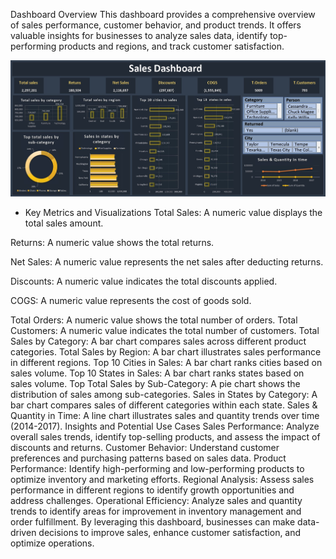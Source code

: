 Dashboard Overview
This dashboard provides a comprehensive overview of sales performance, customer behavior, and product trends. It offers valuable insights for businesses to analyze sales data, identify top-performing products and regions, and track customer satisfaction.

![Dashboard Screenshot](images/sales%20dashboard.jpg)

* Key Metrics and Visualizations
Total Sales: A numeric value displays the total sales amount.

Returns: A numeric value shows the total returns.

Net Sales: A numeric value represents the net sales after deducting returns.

Discounts: A numeric value indicates the total discounts applied.

COGS: A numeric value represents the cost of goods sold.

Total Orders: A numeric value shows the total number of orders.
Total Customers: A numeric value indicates the total number of customers.
Total Sales by Category: A bar chart compares sales across different product categories.
Total Sales by Region: A bar chart illustrates sales performance in different regions.
Top 10 Cities in Sales: A bar chart ranks cities based on sales volume.
Top 10 States in Sales: A bar chart ranks states based on sales volume.
Top Total Sales by Sub-Category: A pie chart shows the distribution of sales among sub-categories.
Sales in States by Category: A bar chart compares sales of different categories within each state.
Sales & Quantity in Time: A line chart illustrates sales and quantity trends over time (2014-2017).
Insights and Potential Use Cases
Sales Performance: Analyze overall sales trends, identify top-selling products, and assess the impact of discounts and returns.
Customer Behavior: Understand customer preferences and purchasing patterns based on sales data.
Product Performance: Identify high-performing and low-performing products to optimize inventory and marketing efforts.
Regional Analysis: Assess sales performance in different regions to identify growth opportunities and address challenges.
Operational Efficiency: Analyze sales and quantity trends to identify areas for improvement in inventory management and order fulfillment.
By leveraging this dashboard, businesses can make data-driven decisions to improve sales, enhance customer satisfaction, and optimize operations.
